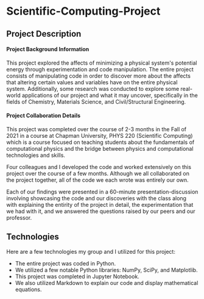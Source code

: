 # Scientific-Computing-Project

## Project Description
#### Project Background Information
This project explored the affects of minimizing a physical system's potential energy through experimentation and code manipulation. The entire project consists of manipulating code in order to discover more about the affects that altering certain values and variables have on the entire physical system. Additionally, some research was conducted to explore some real-world applications of our project and what it may uncover, specifically in the fields of Chemistry, Materials Science, and Civil/Structural Engineering.

#### Project Collaboration Details
This project was completed over the course of 2-3 months in the Fall of 2021 in a course at Chapman University, PHYS 220 (Scientific Computing) which is a course focused on teaching students about the fundamentals of computational physics and the bridge between physics and computational technologies and skills.

Four colleagues and I developed the code and worked extensively on this project over the course of a few months. Although we all collaborated on the project together, all of the code we each wrote was entirely our own.

Each of our findings were presented in a 60-minute presentation-discussion involving showcasing the code and our discoveries with the class along with explaining the entirity of the project in detail, the experimentation that we had with it, and we answered the questions raised by our peers and our professor.

## Technologies

Here are a few technologies my group and I utilized for this project:
* The entire project was coded in Python.
* We utilized a few notable Python libraries: NumPy, SciPy, and Matplotlib.
* This project was completed in Jupyter Notebook.
* We also utilized Markdown to explain our code and display mathematical equations.
